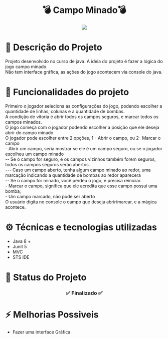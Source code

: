 <h1 align="center"> 💣 Campo Minado💣  </h1>

<div align="center">
  <a href="https://github.com/jeancarlo-schmitz/campo-minado">
    <img align="center" heigh="180em" src="https://user-images.githubusercontent.com/11407906/184350286-ed6db44c-3ece-42ab-ab17-dfffcdd863b8.jpg"/>
  </a>
</div>

<h1>📑 Descrição do Projeto </h1>
<p>
  Projeto desenvolvido no curso de java. A ideia do projeto é fazer a lógica do jogo campo minado. <br>
  Não tem interface gráfica, as ações do jogo acontecem via console do java. <br>
</p>

<h1>🔨 Funcionalidades do projeto</h1>
<p>
  Primeiro o jogador seleciona as configurações do jogo, podendo escolher a quantidade de linhas, colunas e a quantidade de bombas.<br>
  A condição de vítoria é abrir todos os campos seguros, e marcar todos os campos minados.<br>
  O jogo começa com o jogador podendo escolher a posição que ele deseja abrir do campo minado <br>
  O jogador pode escolher entre 2 opções, 1 - Abrir o campo, ou 2- Marcar o campo <br>
    - Abrir um campo, seria mostrar se ele é um campo seguro, ou se o jogador escolheu um campo minado<br>
    -- Se o campo for seguro, e os campos vizinhos também forem seguros, todos os campos seguros serão abertos.<br>
    --- Caso um campo aberto, tenha algum campo minado ao redor, uma marcação indicando a quantidade de bombas ao redor aparecera<br> 
    -- Se o campo for minado, você perdeu o jogo, e precisa reiniciar.<br> 
    - Marcar o campo, significa que ele acredita que esse campo possui uma bomba; <br>
    - Um campo marcado, não pode ser aberto <br>
  O usuário digita no console o campo que deseja abrir/marcar, e a mágica acontece. <br>
</p>

<h1>⚙ Técnicas e tecnologias utilizadas</h1>
<ul>
  <li>Java 8 +</li>
  <li>Junit 5</li>
  <li>MVC</li>
  <li>STS IDE</li>
</ul>

<h1>📍 Status do Projeto </h1>

<h3 align="center">
✅  Finalizado  ✅
</h3>

<h1>⚡ Melhorias Possiveis </h1>
<ul>
  <li>Fazer uma interface Gráfica</li>
</ul>
